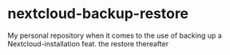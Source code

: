 # nextcloud-backup-restore
My personal repository when it comes to the use of backing up a Nextcloud-installation feat. the restore thereafter
